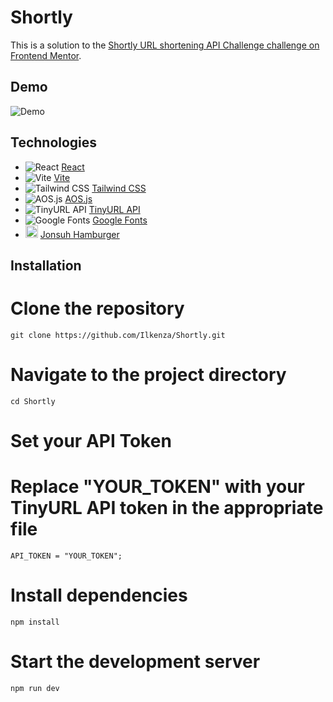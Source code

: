 # **Shortly**

This is a solution to the [Shortly URL shortening API Challenge challenge on Frontend Mentor](https://www.frontendmentor.io/challenges/url-shortening-api-landing-page-2ce3ob-G).

## Demo

![Demo]()

## Technologies

- ![React](https://cdn.simpleicons.org/react/61DAFB?size=20 "react") [React](https://react.dev/)
- ![Vite](https://cdn.simpleicons.org/vite/646CFF?size=20) [Vite](https://vitejs.dev/)
- ![Tailwind CSS](https://cdn.simpleicons.org/tailwindcss/06B6D4?size=20) [Tailwind CSS](https://tailwindcss.com/)
- ![AOS.js](https://cdn.simpleicons.org/javascript/FFD700?size=20) [AOS.js](https://michalsnik.github.io/aos/)
- ![TinyURL API](https://cdn.simpleicons.org/imgur/0077B5?size=20) [TinyURL API](https://tinyurl.com/)
- ![Google Fonts](https://cdn.simpleicons.org/google/4285F4?size=20) [Google Fonts](https://fonts.google.com/)
- <img src="https://jonsuh.com/hamburgers/favicon.ico" style="height:20px;" alt="Alt text" title="Optional title"> [Jonsuh Hamburger](https://jonsuh.com/hamburgers/)

## Installation

# Clone the repository

```shell
git clone https://github.com/Ilkenza/Shortly.git
```

# Navigate to the project directory

```shell
cd Shortly
```

# Set your API Token

# Replace "YOUR_TOKEN" with your TinyURL API token in the appropriate file

```shell
API_TOKEN = "YOUR_TOKEN";
```

# Install dependencies

```shell
npm install
```

# Start the development server

```shell
npm run dev
```
